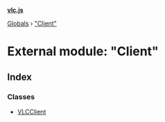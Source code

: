 **[vlc.js](../README.md)**

[Globals](../globals.md) › [&quot;Client&quot;](_client_.md)

# External module: "Client"

## Index

### Classes

* [VLCClient](../classes/_client_.vlcclient.md)